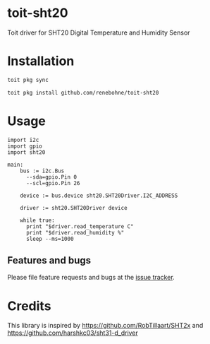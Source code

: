 # toit-sht20

Toit driver for SHT20 Digital Temperature and Humidity Sensor

# Installation

```bash
toit pkg sync

toit pkg install github.com/renebohne/toit-sht20
```

# Usage

```toit
import i2c
import gpio
import sht20

main:
    bus := i2c.Bus
      --sda=gpio.Pin 0
      --scl=gpio.Pin 26

    device := bus.device sht20.SHT20Driver.I2C_ADDRESS

    driver := sht20.SHT20Driver device
    
    while true:
      print "$driver.read_temperature C"
      print "$driver.read_humidity %"
      sleep --ms=1000
```

## Features and bugs

Please file feature requests and bugs at the [issue tracker][tracker].

[tracker]: https://github.com/renebohne/toit-sht20/issues

# Credits 

This library is inspired by https://github.com/RobTillaart/SHT2x and https://github.com/harshkc03/sht31-d_driver

